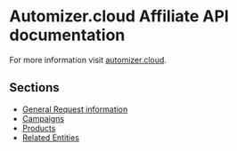 # Automizer.cloud Affiliate API documentation

For more information visit [automizer.cloud](http://www.automizer.cloud).

## Sections

* [General Request information](requests.md)
* [Campaigns](campaigns.md)
* [Products](products.md)
* [Related Entities](relatedentities.md)
